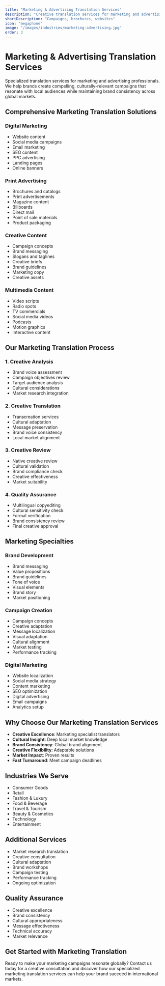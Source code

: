 ```yaml
---
title: "Marketing & Advertising Translation Services"
description: "Creative translation services for marketing and advertising professionals, helping brands connect with global audiences effectively."
shortDescription: "Campaigns, brochures, websites"
icon: "megaphone"
image: "/images/industries/marketing-advertising.jpg"
order: 3
---
```


# Marketing & Advertising Translation Services

Specialized translation services for marketing and advertising professionals. We help brands create compelling, culturally-relevant campaigns that resonate with local audiences while maintaining brand consistency across global markets.

## Comprehensive Marketing Translation Solutions

### Digital Marketing
- Website content
- Social media campaigns
- Email marketing
- SEO content
- PPC advertising
- Landing pages
- Online banners

### Print Advertising
- Brochures and catalogs
- Print advertisements
- Magazine content
- Billboards
- Direct mail
- Point of sale materials
- Product packaging

### Creative Content
- Campaign concepts
- Brand messaging
- Slogans and taglines
- Creative briefs
- Brand guidelines
- Marketing copy
- Creative assets

### Multimedia Content
- Video scripts
- Radio spots
- TV commercials
- Social media videos
- Podcasts
- Motion graphics
- Interactive content

## Our Marketing Translation Process

### 1. Creative Analysis
- Brand voice assessment
- Campaign objectives review
- Target audience analysis
- Cultural considerations
- Market research integration

### 2. Creative Translation
- Transcreation services
- Cultural adaptation
- Message preservation
- Brand voice consistency
- Local market alignment

### 3. Creative Review
- Native creative review
- Cultural validation
- Brand compliance check
- Creative effectiveness
- Market suitability

### 4. Quality Assurance
- Multilingual copyediting
- Cultural sensitivity check
- Format verification
- Brand consistency review
- Final creative approval

## Marketing Specialties

### Brand Development
- Brand messaging
- Value propositions
- Brand guidelines
- Tone of voice
- Visual elements
- Brand story
- Market positioning

### Campaign Creation
- Campaign concepts
- Creative adaptation
- Message localization
- Visual adaptation
- Cultural alignment
- Market testing
- Performance tracking

### Digital Marketing
- Website localization
- Social media strategy
- Content marketing
- SEO optimization
- Digital advertising
- Email campaigns
- Analytics setup

## Why Choose Our Marketing Translation Services

- **Creative Excellence**: Marketing specialist translators
- **Cultural Insight**: Deep local market knowledge
- **Brand Consistency**: Global brand alignment
- **Creative Flexibility**: Adaptable solutions
- **Market Impact**: Proven results
- **Fast Turnaround**: Meet campaign deadlines

## Industries We Serve

- Consumer Goods
- Retail
- Fashion & Luxury
- Food & Beverage
- Travel & Tourism
- Beauty & Cosmetics
- Technology
- Entertainment

## Additional Services

- Market research translation
- Creative consultation
- Cultural adaptation
- Brand workshops
- Campaign testing
- Performance tracking
- Ongoing optimization

## Quality Assurance

- Creative excellence
- Brand consistency
- Cultural appropriateness
- Message effectiveness
- Technical accuracy
- Market relevance

## Get Started with Marketing Translation

Ready to make your marketing campaigns resonate globally? Contact us today for a creative consultation and discover how our specialized marketing translation services can help your brand succeed in international markets.
